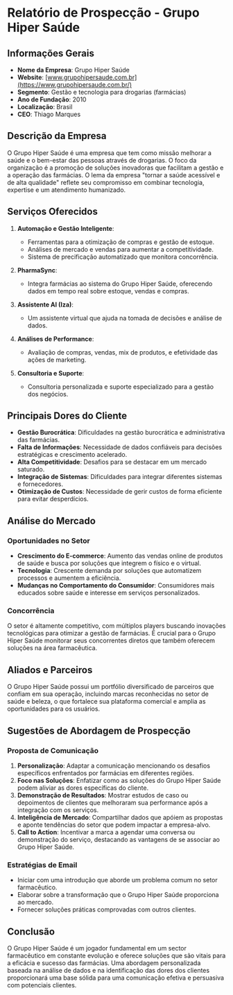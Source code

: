 # Relatório de Prospecção - Grupo Hiper Saúde

## Informações Gerais
- **Nome da Empresa**: Grupo Hiper Saúde
- **Website**: [www.grupohipersaude.com.br](https://www.grupohipersaude.com.br/)
- **Segmento**: Gestão e tecnologia para drogarias (farmácias)
- **Ano de Fundação**: 2010
- **Localização**: Brasil
- **CEO**: Thiago Marques

## Descrição da Empresa
O Grupo Hiper Saúde é uma empresa que tem como missão melhorar a saúde e o bem-estar das pessoas através de drogarias. O foco da organização é a promoção de soluções inovadoras que facilitam a gestão e a operação das farmácias. O lema da empresa "tornar a saúde acessível e de alta qualidade" reflete seu compromisso em combinar tecnologia, expertise e um atendimento humanizado.

## Serviços Oferecidos
1. **Automação e Gestão Inteligente**:
   - Ferramentas para a otimização de compras e gestão de estoque.
   - Análises de mercado e vendas para aumentar a competitividade.
   - Sistema de precificação automatizado que monitora concorrência.
  
2. **PharmaSync**:
   - Integra farmácias ao sistema do Grupo Hiper Saúde, oferecendo dados em tempo real sobre estoque, vendas e compras.
  
3. **Assistente AI (Iza)**:
   - Um assistente virtual que ajuda na tomada de decisões e análise de dados.
  
4. **Análises de Performance**:
   - Avaliação de compras, vendas, mix de produtos, e efetividade das ações de marketing.
  
5. **Consultoria e Suporte**:
   - Consultoria personalizada e suporte especializado para a gestão dos negócios.

## Principais Dores do Cliente
- **Gestão Burocrática**: Dificuldades na gestão burocrática e administrativa das farmácias.
- **Falta de Informações**: Necessidade de dados confiáveis para decisões estratégicas e crescimento acelerado.
- **Alta Competitividade**: Desafios para se destacar em um mercado saturado.
- **Integração de Sistemas**: Dificuldades para integrar diferentes sistemas e fornecedores.
- **Otimização de Custos**: Necessidade de gerir custos de forma eficiente para evitar desperdícios.

## Análise do Mercado
### Oportunidades no Setor
- **Crescimento do E-commerce**: Aumento das vendas online de produtos de saúde e busca por soluções que integrem o físico e o virtual.
- **Tecnologia**: Crescente demanda por soluções que automatizem processos e aumentem a eficiência.
- **Mudanças no Comportamento do Consumidor**: Consumidores mais educados sobre saúde e interesse em serviços personalizados.

### Concorrência
O setor é altamente competitivo, com múltiplos players buscando inovações tecnológicas para otimizar a gestão de farmácias. É crucial para o Grupo Hiper Saúde monitorar seus concorrentes diretos que também oferecem soluções na área farmacêutica.

## Aliados e Parceiros
O Grupo Hiper Saúde possui um portfólio diversificado de parceiros que confiam em sua operação, incluindo marcas reconhecidas no setor de saúde e beleza, o que fortalece sua plataforma comercial e amplia as oportunidades para os usuários.

## Sugestões de Abordagem de Prospecção
### Proposta de Comunicação
1. **Personalização**: Adaptar a comunicação mencionando os desafios específicos enfrentados por farmácias em diferentes regiões.
2. **Foco nas Soluções**: Enfatizar como as soluções do Grupo Hiper Saúde podem aliviar as dores específicas do cliente.
3. **Demonstração de Resultados**: Mostrar estudos de caso ou depoimentos de clientes que melhoraram sua performance após a integração com os serviços.
4. **Inteligência de Mercado**: Compartilhar dados que apóiem as propostas e aponte tendências do setor que podem impactar a empresa-alvo.
5. **Call to Action**: Incentivar a marca a agendar uma conversa ou demonstração do serviço, destacando as vantagens de se associar ao Grupo Hiper Saúde.

### Estratégias de Email
- Iniciar com uma introdução que aborde um problema comum no setor farmacêutico.
- Elaborar sobre a transformação que o Grupo Hiper Saúde proporciona ao mercado.
- Fornecer soluções práticas comprovadas com outros clientes.
  
## Conclusão
O Grupo Hiper Saúde é um jogador fundamental em um sector farmacêutico em constante evolução e oferece soluções que são vitais para a eficácia e sucesso das farmácias. Uma abordagem personalizada baseada na análise de dados e na identificação das dores dos clientes proporcionará uma base sólida para uma comunicação efetiva e persuasiva com potenciais clientes.